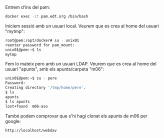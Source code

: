 Entrem d'ins del pam:
```bash
docker exec -it pam.edt.org /bin/bash
```

Iniciem sessió amb un usuari local. Veurem que es crea al home del usuari "mytmp":
```bash
root@pem:/opt/docker# su - unix01
reenter password for pam_mount:
unix01@pem:~$ ls
mytmp
```
Fem lo mateix pero amb un usuari LDAP. Veurem que es crea al home del usuari "apunts", amb els apunts/carpeta "m06":

```bash
unix01@pem:~$ su - pere
Password: 
Creating directory '/tmp/home/pere'.
$ ls
apunts
$ ls apunts
lost+found  m06-aso
```

També podem comprovar que s'hi hagi clonat els apunts de m06 per google:
```html
http://localhost/webdav
```
